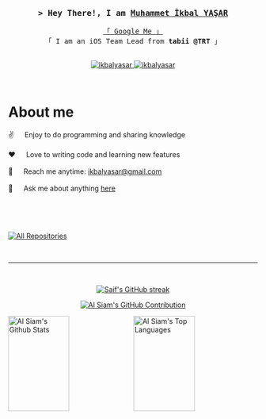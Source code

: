 


<!-- Intro  -->
<h3 align="center">
        <samp>&gt; Hey There!, I am
                <b><a target="_blank" href="https://ikbalyasar.github.io/">Muhammet İkbal YAŞAR</a></b>
        </samp>
</h3>


<p align="center"> 
  <samp>
    <a href="https://www.google.com/search?q=ikbal+yasar+ios+team+lead">「 Google Me 」</a>
    <br>
    「 I am an iOS Team Lead from <b>tabii @TRT</b> 」
    <br>
    <br>
  </samp>
</p>

<p align="center">
 <a href="https://ikbalyasar.github.io/" target="blank">
  <img src="https://img.shields.io/badge/Website-DC143C?style=for-the-badge&logo=medium&logoColor=white" alt="ikbalyasar" />
 </a>
 <a href="https://linkedin.com/in/ikbalyasar" target="_blank">
  <img src="https://img.shields.io/badge/LinkedIn-0077B5?style=for-the-badge&logo=linkedin&logoColor=white" alt="ikbalyasar"/>
 </a>
</p>
<br />

<!-- About Section -->
 # About me
 
<p>

 ✌️ &emsp; Enjoy to do programming and sharing knowledge <br/><br/>
 ❤️ &emsp; Love to writing code and learning new features<br/><br/>
 📧 &emsp; Reach me anytime: ikbalyasar@gmail.com<br/><br/>
 💬 &emsp; Ask me about anything [here](https://github.com/ikbalyasar)

</p>

<br/>
<br/>
<br/>





<p align="left">
  <a href="https://github.com/ikbalyasar?tab=repositories" target="_blank"><img alt="All Repositories" title="All Repositories" src="https://img.shields.io/badge/-All%20Repos-2962FF?style=for-the-badge&logo=koding&logoColor=white"/></a>
</p>

<br/>
<hr/>
<br/>

<p align="center">
  <a href="https://github.com/ikbalyasar">
    <img src="https://github-readme-streak-stats.herokuapp.com/?user=ikbalyasar&theme=radical&border=7F3FBF&background=0D1117" alt="Saif's GitHub streak"/>
  </a>
</p>

<p align="center">
  <a href="https://github.com/ikbalyasar">
    <img src="https://github-profile-summary-cards.vercel.app/api/cards/profile-details?username=ikbalyasar&theme=radical" alt="Al Siam's GitHub Contribution"/>
  </a>
</p>

<a> 
    <a href="https://github.com/ikbalyasar"><img alt="Al Siam's Github Stats" src="https://denvercoder1-github-readme-stats.vercel.app/api?username=ikbalyasar&show_icons=true&count_private=true&theme=react&border_color=7F3FBF&bg_color=0D1117&title_color=F85D7F&icon_color=F8D866" height="192px" width="49.5%"/></a>
  <a href="https://github.com/ikbalyasar"><img alt="Al Siam's Top Languages" src="https://denvercoder1-github-readme-stats.vercel.app/api/top-langs/?username=ikbalyasar&langs_count=8&layout=compact&theme=react&border_color=7F3FBF&bg_color=0D1117&title_color=F85D7F&icon_color=F8D866" height="192px" width="49.5%"/></a>
  <br/>
</a>
